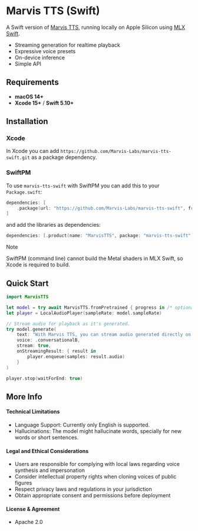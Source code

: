 # Marvis TTS (Swift)

A Swift version of [Marvis TTS](https://huggingface.co/Marvis-AI/marvis-tts-250m-v0.1), running locally on Apple Silicon using [MLX Swift](https://github.com/ml-explore/mlx-swift).

- Streaming generation for realtime playback
- Expressive voice presets
- On-device inference
- Simple API

## Requirements

- **macOS 14+**
- **Xcode 15+** / **Swift 5.10+**

## Installation

### Xcode

In Xcode you can add `https://github.com/Marvis-Labs/marvis-tts-swift.git` as a package
dependency.

### SwiftPM

To use `marvis-tts-swift` with SwiftPM you can add this to your `Package.swift`:

```swift
dependencies: [
    .package(url: "https://github.com/Marvis-Labs/marvis-tts-swift", from: "0.0.1")
]
```

and add the libraries as dependencies:

```swift
dependencies: [.product(name: "MarvisTTS", package: "marvis-tts-swift")]
```

> [!Note]
> SwiftPM (command line) cannot build the Metal shaders in MLX Swift, so Xcode is required to build.

## Quick Start

```swift
import MarvisTTS

let model = try await MarvisTTS.fromPretrained { progress in /* optionally show download progress */ }
let player = LocalAudioPlayer(sampleRate: model.sampleRate)

// Stream audio for playback as it's generated.
try model.generate(
    text: "With Marvis TTS, you can stream audio generated directly on device, fully locally and privately.",
    voice: .conversationalB,
    stream: true,
    onStreamingResult: { result in
        player.enqueue(samples: result.audio)
    }
)

player.stop(waitForEnd: true)
```

## More Info

#### Technical Limitations

- Language Support: Currently only English is supported.
- Hallucinations: The model might hallucinate words, specially for new words or short sentences.

#### Legal and Ethical Considerations

- Users are responsible for complying with local laws regarding voice synthesis and impersonation
- Consider intellectual property rights when cloning voices of public figures
- Respect privacy laws and regulations in your jurisdiction
- Obtain appropriate consent and permissions before deployment

#### License & Agreement

* Apache 2.0
